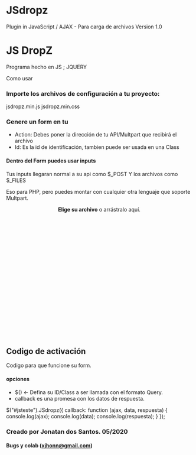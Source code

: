# JSdropz
Plugin in JavaScript / AJAX - Para carga de archivos
Version 1.0

# JS DropZ

Programa hecho en JS ; JQUERY

Como usar

### Importe los archivos de configuración a tu proyecto:

jsdropz.min.js
jsdropz.min.css

### Genere un form en tu <body>

- Action: Debes poner la dirección de tu API/Multpart que recibirá el archivo 
- Id: Es la id de identificación, tambien puede ser usada en una Class

#### Dentro del Form puedes usar inputs


Tus inputs llegaran normal a su api como $_POST
Y los archivos como $_FILES

Eso para PHP, pero puedes montar con cualquier otra lenguaje que soporte Multpart.

<form method="post" action="#apimultpart" enctype="multipart/form-data" novalidate id="jsteste" class="jsdropz"
    style="display: block; height:351px; ">
    <div class="jsdropz__input">
        <input type="file" name="archivo" id="file" class="jstesteinp" accept=".pdf, .jpg, .png"
            class="jsdropz__file" data-multiple-caption="{count} files selected" multiple style=" display:none;" />
        <center>
            <label for="file"><strong style=" cursor: pointer">Elige su archivo</strong><span
                    class="jsdropz__dragndrop"> o arrástralo
                    aquí</span>.</label>
        </center>
    </div>
</form>

## Codigo de activación

Codigo para que funcione su form.

#### opciones

- $() <- Defina su ID/Class a ser llamada con el formato Query.
- callback es una promesa con los datos de respuesta.

$("#jsteste").JSdropz({
    callback: function (ajax, data, respuesta) {
        console.log(ajax);
        console.log(data);
        console.log(respuesta);
    }
});


### Creado por Jonatan dos Santos. 05/2020
#### Bugs y colab (xjhonn@gmail.com)